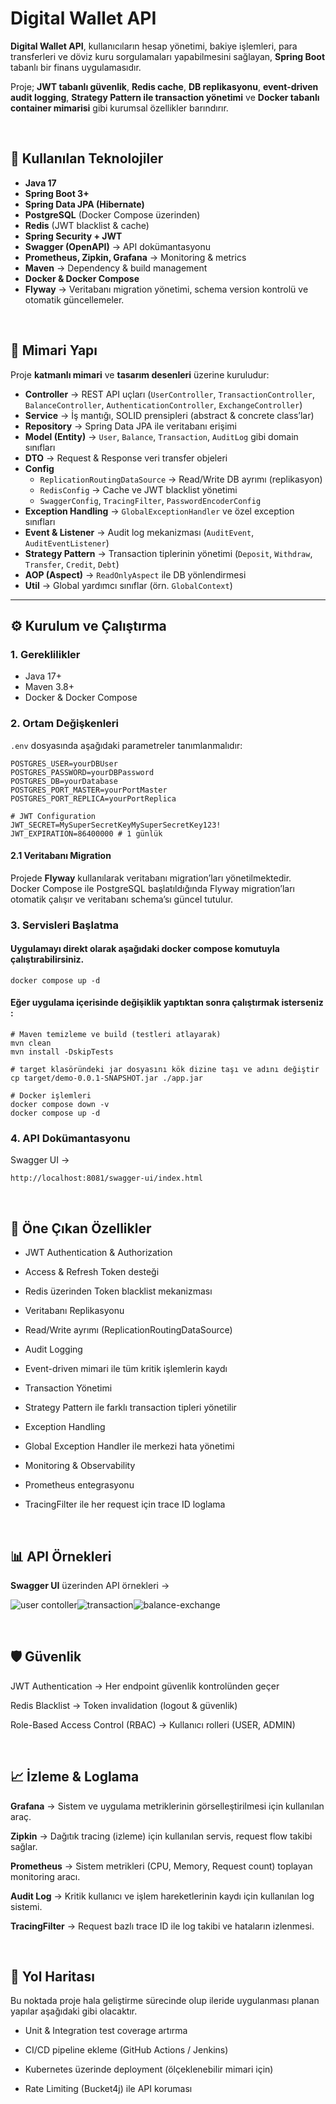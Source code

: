 # Digital Wallet API

**Digital Wallet API**, kullanıcıların hesap yönetimi, bakiye işlemleri, para transferleri ve döviz kuru sorgulamaları yapabilmesini sağlayan, **Spring Boot** tabanlı bir finans uygulamasıdır.  

Proje; **JWT tabanlı güvenlik**, **Redis cache**, **DB replikasyonu**, **event-driven audit logging**, **Strategy Pattern ile transaction yönetimi** ve **Docker tabanlı container mimarisi** gibi kurumsal özellikler barındırır.  

</br>

## 🚀 Kullanılan Teknolojiler

- **Java 17**  
- **Spring Boot 3+**  
- **Spring Data JPA (Hibernate)**  
- **PostgreSQL** (Docker Compose üzerinden)  
- **Redis** (JWT blacklist & cache)  
- **Spring Security + JWT**  
- **Swagger (OpenAPI)** → API dokümantasyonu  
- **Prometheus, Zipkin, Grafana** → Monitoring & metrics  
- **Maven** → Dependency & build management  
- **Docker & Docker Compose**  
- **Flyway** → Veritabanı migration yönetimi, schema version kontrolü ve otomatik güncellemeler.


</br>

## 📂 Mimari Yapı

Proje **katmanlı mimari** ve **tasarım desenleri** üzerine kuruludur:

- **Controller** → REST API uçları (`UserController`, `TransactionController`, `BalanceController`, `AuthenticationController`, `ExchangeController`)  
- **Service** → İş mantığı, SOLID prensipleri (abstract & concrete class’lar)  
- **Repository** → Spring Data JPA ile veritabanı erişimi  
- **Model (Entity)** → `User`, `Balance`, `Transaction`, `AuditLog` gibi domain sınıfları  
- **DTO** → Request & Response veri transfer objeleri  
- **Config**  
  - `ReplicationRoutingDataSource` → Read/Write DB ayrımı (replikasyon)  
  - `RedisConfig` → Cache ve JWT blacklist yönetimi  
  - `SwaggerConfig`, `TracingFilter`, `PasswordEncoderConfig`  
- **Exception Handling** → `GlobalExceptionHandler` ve özel exception sınıfları  
- **Event & Listener** → Audit log mekanizması (`AuditEvent`, `AuditEventListener`)  
- **Strategy Pattern** → Transaction tiplerinin yönetimi (`Deposit`, `Withdraw`, `Transfer`, `Credit`, `Debt`)  
- **AOP (Aspect)** → `ReadOnlyAspect` ile DB yönlendirmesi  
- **Util** → Global yardımcı sınıflar (örn. `GlobalContext`)  

---

## ⚙️ Kurulum ve Çalıştırma

### 1. Gereklilikler
- Java 17+
- Maven 3.8+
- Docker & Docker Compose

### 2. Ortam Değişkenleri
`.env` dosyasında aşağıdaki parametreler tanımlanmalıdır:

```env
POSTGRES_USER=yourDBUser
POSTGRES_PASSWORD=yourDBPassword
POSTGRES_DB=yourDatabase
POSTGRES_PORT_MASTER=yourPortMaster
POSTGRES_PORT_REPLICA=yourPortReplica

# JWT Configuration
JWT_SECRET=MySuperSecretKeyMySuperSecretKey123!
JWT_EXPIRATION=86400000 # 1 günlük
```



#### 2.1 Veritabanı Migration
Projede **Flyway** kullanılarak veritabanı migration’ları yönetilmektedir.  
Docker Compose ile PostgreSQL başlatıldığında Flyway migration’ları otomatik çalışır ve veritabanı schema’sı güncel tutulur.

### 3. Servisleri Başlatma

#### Uygulamayı direkt olarak aşağıdaki docker compose komutuyla çalıştırabilirsiniz.

```env
docker compose up -d
```
#### Eğer uygulama içerisinde değişiklik yaptıktan sonra çalıştırmak isterseniz : 

```env
# Maven temizleme ve build (testleri atlayarak)
mvn clean
mvn install -DskipTests

# target klasöründeki jar dosyasını kök dizine taşı ve adını değiştir
cp target/demo-0.0.1-SNAPSHOT.jar ./app.jar

# Docker işlemleri
docker compose down -v
docker compose up -d

```


### 4. API Dokümantasyonu

Swagger UI →
```env
http://localhost:8081/swagger-ui/index.html
```

<br>

## 🔑 Öne Çıkan Özellikler

- JWT Authentication & Authorization

- Access & Refresh Token desteği

- Redis üzerinden Token blacklist mekanizması

- Veritabanı Replikasyonu

- Read/Write ayrımı (ReplicationRoutingDataSource)

- Audit Logging

- Event-driven mimari ile tüm kritik işlemlerin kaydı

- Transaction Yönetimi

- Strategy Pattern ile farklı transaction tipleri yönetilir

- Exception Handling

- Global Exception Handler ile merkezi hata yönetimi

- Monitoring & Observability

- Prometheus entegrasyonu

- TracingFilter ile her request için trace ID loglama


<br>


## 📊 API Örnekleri

**Swagger UI** üzerinden API örnekleri → 

![user contoller](https://github.com/MerveKaradas/insider-project/blob/5d2a02ef91be0ef5cbb184ea7e808ab593938fb8/docs/images/image.png)![transaction](https://github.com/MerveKaradas/insider-project/blob/5d2a02ef91be0ef5cbb184ea7e808ab593938fb8/docs/images/image-1.png)![balance-exchange](https://github.com/MerveKaradas/insider-project/blob/5d2a02ef91be0ef5cbb184ea7e808ab593938fb8/docs/images/image-2.png)



<br>

## 🛡️ Güvenlik

JWT Authentication → Her endpoint güvenlik kontrolünden geçer

Redis Blacklist → Token invalidation (logout & güvenlik)

Role-Based Access Control (RBAC) → Kullanıcı rolleri (USER, ADMIN)

<br>

## 📈 İzleme & Loglama



 **Grafana** →
  Sistem ve uygulama metriklerinin görselleştirilmesi için kullanılan araç.

 **Zipkin** →
  Dağıtık tracing (izleme) için kullanılan servis, request flow takibi sağlar.

 **Prometheus** →
  Sistem metrikleri (CPU, Memory, Request count) toplayan monitoring aracı.

 **Audit Log** →
  Kritik kullanıcı ve işlem hareketlerinin kaydı için kullanılan log sistemi.

 **TracingFilter** →
  Request bazlı trace ID ile log takibi ve hataların izlenmesi.

<br>




## 📌 Yol Haritası
Bu noktada proje hala geliştirme sürecinde olup ileride uygulanması planan yapılar aşağıdaki gibi olacaktır.

- Unit & Integration test coverage artırma

- CI/CD pipeline ekleme (GitHub Actions / Jenkins)

- Kubernetes üzerinde deployment (ölçeklenebilir mimari için)

- Rate Limiting (Bucket4j) ile API koruması